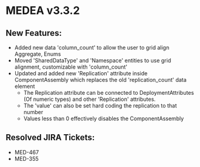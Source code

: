 # MEDEA v3.3.2
## New Features:
* Added new data 'column_count' to allow the user to grid align Aggregate, Enums
* Moved 'SharedDataType' and 'Namespace' entities to use grid alignment, customizable with 'column_count'
* Updated and added new 'Replication' attribute inside ComponentAssembly which replaces the old 'replication_count' data element
  * The Replication attribute can be connected to DeploymentAttributes (Of numeric types) and other 'Replication' attributes.
  * The 'value' can also be set hard coding the replication to that number
  * Values less than 0 effectively disables the ComponentAssembly

## Resolved JIRA Tickets:
* MED-467
* MED-355